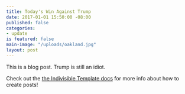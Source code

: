 ```yaml
---
title: Today's Win Against Trump
date: 2017-01-01 15:50:00 -08:00
published: false
categories:
- update
is featured: false
main-image: "/uploads/oakland.jpg"
layout: post
---
```


This is a blog post.  Trump is still an idiot.

Check out the [the Indivisible Template docs](http://indivisibletemplate.com/documentation/) for more info about how to create posts!